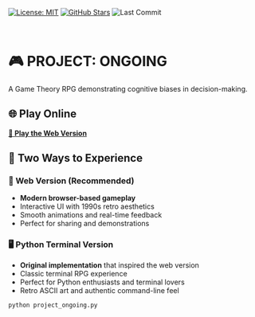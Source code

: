 [![License: MIT](https://img.shields.io/github/license/trgr-karasutoragara/zen-structure-4-u)](LICENSE)
[![GitHub Stars](https://img.shields.io/github/stars/trgr-karasutoragara/zen-structure-4-u?style=social)](https://github.com/trgr-karasutoragara/zen-structure-4-u/stargazers)
![Last Commit](https://img.shields.io/github/last-commit/trgr-karasutoragara/zen-structure-4-u)


<br>


# 🎮 PROJECT: ONGOING
A Game Theory RPG demonstrating cognitive biases in decision-making.

## 🌐 Play Online
**[🎯 Play the Web Version](https://trgr-karasutoragara.github.io/project-ongoing/)**

## 🎲 Two Ways to Experience

### 🌟 Web Version (Recommended)
- **Modern browser-based gameplay**
- Interactive UI with 1990s retro aesthetics
- Smooth animations and real-time feedback
- Perfect for sharing and demonstrations

### 🖥️ Python Terminal Version
- **Original implementation** that inspired the web version
- Classic terminal RPG experience
- Perfect for Python enthusiasts and terminal lovers
- Retro ASCII art and authentic command-line feel

```bash
python project_ongoing.py
